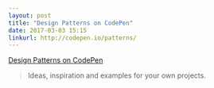 ```yaml
---
layout: post
title: "Design Patterns on CodePen"
date: 2017-03-03 15:15
linkurl: http://codepen.io/patterns/
---
```


[Design Patterns on CodePen](http://codepen.io/patterns/)

> Ideas, inspiration and examples for your own projects.